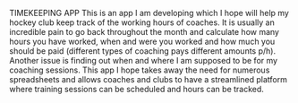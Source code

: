 TIMEKEEPING APP
This is an app I am developing which I hope will help my hockey club keep track of the working hours of coaches. It is usually an incredible pain to go back throughout the month and calculate how many hours you have worked, when and were you worked and how much you should be paid (different types of coaching pays different amounts p/h). Another issue is finding out when and where I am supposed to be for my coaching sessions. This app I hope takes away the need for numerous spreadsheets and allows coaches and clubs to have a streamlined platform where training sessions can be scheduled and hours can be tracked.
